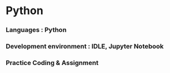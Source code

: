# Python

### Languages : Python
### Development environment : IDLE, Jupyter Notebook
### Practice Coding & Assignment
